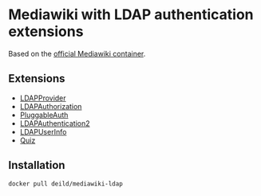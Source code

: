 # Mediawiki with LDAP authentication extensions

Based on the [official Mediawiki container](https://hub.docker.com/_/mediawiki).

## Extensions

- [LDAPProvider](https://www.mediawiki.org/wiki/Special:ExtensionDistributor/LDAPProvider)
- [LDAPAuthorization](https://www.mediawiki.org/wiki/Special:ExtensionDistributor/LDAPAuthorization)
- [PluggableAuth](https://www.mediawiki.org/wiki/Special:ExtensionDistributor/PluggableAuth)
- [LDAPAuthentication2](https://www.mediawiki.org/wiki/Special:ExtensionDistributor/LDAPAuthentication2)
- [LDAPUserInfo](https://www.mediawiki.org/wiki/Special:ExtensionDistributor/LDAPUserInfo)
- [Quiz](https://www.mediawiki.org/wiki/Special:ExtensionDistributor/Quiz)

## Installation

```sh
docker pull deild/mediawiki-ldap
```
